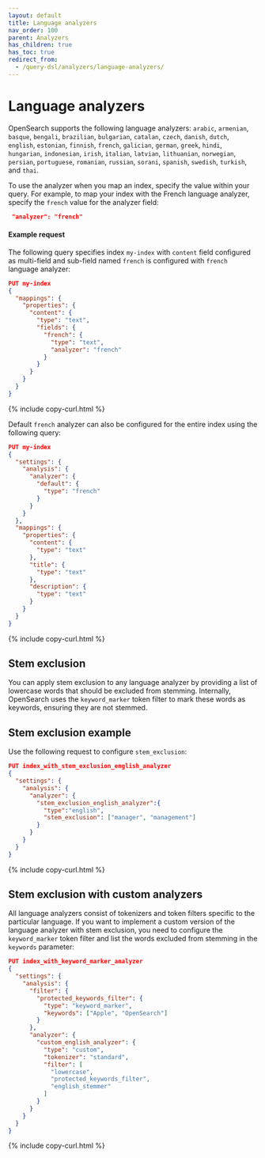 ```yaml
---
layout: default
title: Language analyzers
nav_order: 100
parent: Analyzers
has_children: true
has_toc: true
redirect_from:
  - /query-dsl/analyzers/language-analyzers/
---
```


# Language analyzers

OpenSearch supports the following language analyzers:
`arabic`, `armenian`, `basque`, `bengali`, `brazilian`, `bulgarian`, `catalan`, `czech`, `danish`, `dutch`, `english`, `estonian`, `finnish`, `french`, `galician`, `german`, `greek`, `hindi`, `hungarian`, `indonesian`, `irish`, `italian`, `latvian`, `lithuanian`, `norwegian`, `persian`, `portuguese`, `romanian`, `russian`, `sorani`, `spanish`, `swedish`, `turkish`, and `thai`.

To use the analyzer when you map an index, specify the value within your query. For example, to map your index with the French language analyzer, specify the `french` value for the analyzer field:

```json
 "analyzer": "french"
```

#### Example request

The following query specifies index `my-index` with `content` field configured as multi-field and sub-field named `french` is configured with `french` language analyzer:

```json
PUT my-index
{
  "mappings": {
    "properties": {
      "content": { 
        "type": "text",
        "fields": {
          "french": { 
            "type": "text",
            "analyzer": "french"
          }
        }
      }
    }
  }
}
```
{% include copy-curl.html %}

Default `french` analyzer can also be configured for the entire index using the following query:

```json
PUT my-index
{
  "settings": {
    "analysis": {
      "analyzer": {
        "default": {
          "type": "french"
        }
      }
    }
  },
  "mappings": {
    "properties": {
      "content": {
        "type": "text"
      },
      "title": {
        "type": "text"
      },
      "description": {
        "type": "text"
      }
    }
  }
}
```
{% include copy-curl.html %}

## Stem exclusion

You can apply stem exclusion to any language analyzer by providing a list of lowercase words that should be excluded from stemming. Internally, OpenSearch uses the `keyword_marker` token filter to mark these words as keywords, ensuring they are not stemmed.

## Stem exclusion example

Use the following request to configure `stem_exclusion`:

```json
PUT index_with_stem_exclusion_english_analyzer
{
  "settings": {
    "analysis": {
      "analyzer": {
        "stem_exclusion_english_analyzer":{
          "type":"english",
          "stem_exclusion": ["manager", "management"]
        }
      }
    }
  }
}
```
{% include copy-curl.html %}


## Stem exclusion with custom analyzers

All language analyzers consist of tokenizers and token filters specific to the particular language. If you want to implement a custom version of the language analyzer with stem exclusion, you need to configure the `keyword_marker` token filter and list the words excluded from stemming in the `keywords` parameter:

```json
PUT index_with_keyword_marker_analyzer
{
  "settings": {
    "analysis": {
      "filter": {
        "protected_keywords_filter": {
          "type": "keyword_marker",
          "keywords": ["Apple", "OpenSearch"]
        }
      },
      "analyzer": {
        "custom_english_analyzer": {
          "type": "custom",
          "tokenizer": "standard",
          "filter": [
            "lowercase",
            "protected_keywords_filter",
            "english_stemmer"
          ]
        }
      }
    }
  }
}
```
{% include copy-curl.html %}
